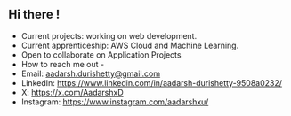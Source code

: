 ## Hi there !

- Current projects: working on web development.
- Current apprenticeship: AWS Cloud and Machine Learning.
- Open to collaborate on Application Projects
- How to reach me out -
- Email: aadarsh.durishetty@gmail.com
- LinkedIn: https://www.linkedin.com/in/aadarsh-durishetty-9508a0232/
- X: https://x.com/AadarshxD
- Instagram: https://www.instagram.com/aadarshxu/

